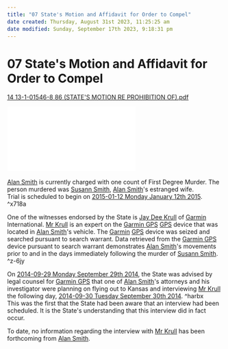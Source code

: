 ```yaml
---
title: "07 State's Motion and Affidavit for Order to Compel"
date created: Thursday, August 31st 2023, 11:25:25 am
date modified: Sunday, September 17th 2023, 9:18:31 pm
---
```


# 07 State's Motion and Affidavit for Order to Compel

[14 13-1-01546-8 86 (STATE'S MOTION RE PROHIBITION OF).pdf](../../../../assets/attachments/14%2013-1-01546-8%2086%20(STATE'S%20MOTION%20RE%20PROHIBITION%20OF).pdf)

![14 13-1-01546-8 86 (STATE'S MOTION RE PROHIBITION OF).pdf](../../../../assets/attachments/14%2013-1-01546-8%2086%20(STATE'S%20MOTION%20RE%20PROHIBITION%20OF).pdf)

[Alan Smith](../../70-79%20People/72%20Suspects%20and%20People%20of%20Interest/01%20Alan%20Smith.md) is currently charged with one count of First Degree Murder. The person murdered was [Susann Smith](../../70-79%20People/71%20Victim(s)/01%20Susann%20Smith.md), [Alan Smith](../../70-79%20People/72%20Suspects%20and%20People%20of%20Interest/01%20Alan%20Smith.md)'s estranged wife.  
Trial is scheduled to begin on [2015-01-12 Monday January 12th 2015](../../10-19%20Case%20Dates/13%20Investigation%20Dates/2015-01-12%20Monday%20January%2012th%202015.md). ^x718a

One of the witnesses endorsed by the State is [Jay Dee Krull](../../70-79%20People/76%20Experts/06%20Mr%20Krull.md) of [Garmin](../../60-69%20Evidence/61%20Digital/02%20Garmin%20GPS.md) International. [Mr Krull](../../70-79%20People/76%20Experts/06%20Mr%20Krull.md) is an expert on the [Garmin GPS](../../60-69%20Evidence/61%20Digital/02%20Garmin%20GPS.md) [GPS](../../60-69%20Evidence/61%20Digital/02%20Garmin%20GPS.md) device that was located in [Alan Smith](../../70-79%20People/72%20Suspects%20and%20People%20of%20Interest/01%20Alan%20Smith.md)'s vehicle. The [Garmin](../../60-69%20Evidence/61%20Digital/02%20Garmin%20GPS.md) [GPS](../../60-69%20Evidence/61%20Digital/02%20Garmin%20GPS.md) device was seized and searched pursuant to search warrant. Data retrieved from the [Garmin GPS](01%20Garmin%20GPS.md) device pursuant to search warrant demonstrates [Alan Smith](../../70-79%20People/72%20Suspects%20and%20People%20of%20Interest/01%20Alan%20Smith.md)'s movements prior to and in the days immediately following the murder of [Susann Smith](../../70-79%20People/71%20Victim(s)/01%20Susann%20Smith.md). ^z-6jy

On [2014-09-29 Monday September 29th 2014](../../10-19%20Case%20Dates/13%20Investigation%20Dates/2014-09-29%20Monday%20September%2029th%202014.md), the State was advised by legal counsel for [Garmin GPS](../../60-69%20Evidence/61%20Digital/02%20Garmin%20GPS.md) that one of [Alan Smith](../../70-79%20People/72%20Suspects%20and%20People%20of%20Interest/01%20Alan%20Smith.md)'s attorneys and his investigator were planning on flying out to Kansas and interviewing [Mr Krull](../../70-79%20People/76%20Experts/06%20Mr%20Krull.md) the following day, [2014-09-30 Tuesday September 30th 2014](../../10-19%20Case%20Dates/13%20Investigation%20Dates/2014-09-30%20Tuesday%20September%2030th%202014.md). ^harbx  
This was the first that the State had been aware that an interview had been scheduled. It is the State's understanding that this interview did in fact occur.

To date, no information regarding the interview with [Mr Krull](../../70-79%20People/76%20Experts/06%20Mr%20Krull.md) has been forthcoming from [Alan Smith](../../70-79%20People/72%20Suspects%20and%20People%20of%20Interest/01%20Alan%20Smith.md).
